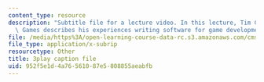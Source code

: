 ```yaml
---
content_type: resource
description: "Subtitle file for a lecture video. In this lecture, Tim Cowan of EA\
  \ Games describes his experiences writing software for game development.\t\t"
file: /media/https%3A/open-learning-course-data-rc.s3.amazonaws.com/cms-611j-creating-video-games-fall-2014/952f5e1d4a76561087e5808855aeabfb_J4pnlCBTJYc.vtt
file_type: application/x-subrip
resourcetype: Other
title: 3play caption file
uid: 952f5e1d-4a76-5610-87e5-808855aeabfb
---
```

